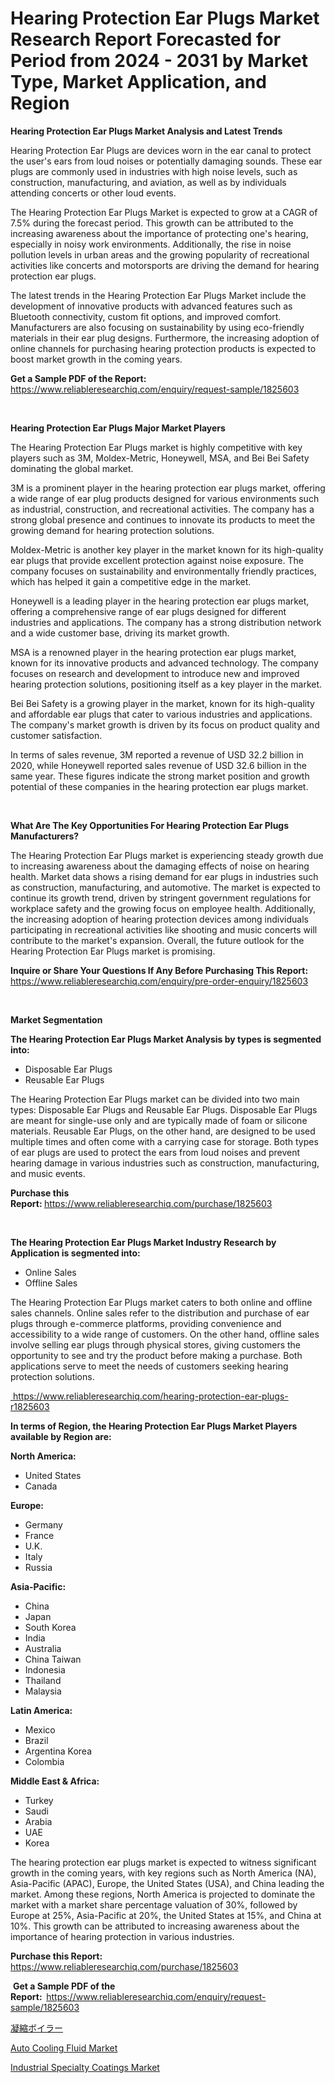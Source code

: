 <p><h1>Hearing Protection Ear Plugs Market Research Report Forecasted for Period from 2024 -  2031 by Market Type, Market Application, and Region</h1></p><p><strong>Hearing Protection Ear Plugs Market Analysis and Latest Trends</strong></p>
<p><p>Hearing Protection Ear Plugs are devices worn in the ear canal to protect the user's ears from loud noises or potentially damaging sounds. These ear plugs are commonly used in industries with high noise levels, such as construction, manufacturing, and aviation, as well as by individuals attending concerts or other loud events. </p><p>The Hearing Protection Ear Plugs Market is expected to grow at a CAGR of 7.5% during the forecast period. This growth can be attributed to the increasing awareness about the importance of protecting one's hearing, especially in noisy work environments. Additionally, the rise in noise pollution levels in urban areas and the growing popularity of recreational activities like concerts and motorsports are driving the demand for hearing protection ear plugs.</p><p>The latest trends in the Hearing Protection Ear Plugs Market include the development of innovative products with advanced features such as Bluetooth connectivity, custom fit options, and improved comfort. Manufacturers are also focusing on sustainability by using eco-friendly materials in their ear plug designs. Furthermore, the increasing adoption of online channels for purchasing hearing protection products is expected to boost market growth in the coming years.</p></p>
<p><strong>Get a Sample PDF of the Report:&nbsp;</strong> <a href="https://www.reliableresearchiq.com/enquiry/request-sample/1825603">https://www.reliableresearchiq.com/enquiry/request-sample/1825603</a></p>
<p>&nbsp;</p>
<p><strong>Hearing Protection Ear Plugs Major Market Players</strong></p>
<p><p>The Hearing Protection Ear Plugs market is highly competitive with key players such as 3M, Moldex-Metric, Honeywell, MSA, and Bei Bei Safety dominating the global market. </p><p>3M is a prominent player in the hearing protection ear plugs market, offering a wide range of ear plug products designed for various environments such as industrial, construction, and recreational activities. The company has a strong global presence and continues to innovate its products to meet the growing demand for hearing protection solutions. </p><p>Moldex-Metric is another key player in the market known for its high-quality ear plugs that provide excellent protection against noise exposure. The company focuses on sustainability and environmentally friendly practices, which has helped it gain a competitive edge in the market. </p><p>Honeywell is a leading player in the hearing protection ear plugs market, offering a comprehensive range of ear plugs designed for different industries and applications. The company has a strong distribution network and a wide customer base, driving its market growth.</p><p>MSA is a renowned player in the hearing protection ear plugs market, known for its innovative products and advanced technology. The company focuses on research and development to introduce new and improved hearing protection solutions, positioning itself as a key player in the market. </p><p>Bei Bei Safety is a growing player in the market, known for its high-quality and affordable ear plugs that cater to various industries and applications. The company's market growth is driven by its focus on product quality and customer satisfaction.</p><p>In terms of sales revenue, 3M reported a revenue of USD 32.2 billion in 2020, while Honeywell reported sales revenue of USD 32.6 billion in the same year. These figures indicate the strong market position and growth potential of these companies in the hearing protection ear plugs market.</p></p>
<p>&nbsp;</p>
<p><strong>What Are The Key Opportunities For Hearing Protection Ear Plugs Manufacturers?</strong></p>
<p><p>The Hearing Protection Ear Plugs market is experiencing steady growth due to increasing awareness about the damaging effects of noise on hearing health. Market data shows a rising demand for ear plugs in industries such as construction, manufacturing, and automotive. The market is expected to continue its growth trend, driven by stringent government regulations for workplace safety and the growing focus on employee health. Additionally, the increasing adoption of hearing protection devices among individuals participating in recreational activities like shooting and music concerts will contribute to the market's expansion. Overall, the future outlook for the Hearing Protection Ear Plugs market is promising.</p></p>
<p><strong>Inquire or Share Your Questions If Any Before Purchasing This Report:</strong> <a href="https://www.reliableresearchiq.com/enquiry/pre-order-enquiry/1825603">https://www.reliableresearchiq.com/enquiry/pre-order-enquiry/1825603</a></p>
<p>&nbsp;</p>
<p><strong>Market Segmentation</strong></p>
<p><strong>The Hearing Protection Ear Plugs Market Analysis by types is segmented into:</strong></p>
<p><ul><li>Disposable Ear Plugs</li><li>Reusable Ear Plugs</li></ul></p>
<p><p>The Hearing Protection Ear Plugs market can be divided into two main types: Disposable Ear Plugs and Reusable Ear Plugs. Disposable Ear Plugs are meant for single-use only and are typically made of foam or silicone materials. Reusable Ear Plugs, on the other hand, are designed to be used multiple times and often come with a carrying case for storage. Both types of ear plugs are used to protect the ears from loud noises and prevent hearing damage in various industries such as construction, manufacturing, and music events.</p></p>
<p><strong>Purchase this Report:&nbsp;</strong><a href="https://www.reliableresearchiq.com/purchase/1825603">https://www.reliableresearchiq.com/purchase/1825603</a></p>
<p>&nbsp;</p>
<p><strong>The Hearing Protection Ear Plugs Market Industry Research by Application is segmented into:</strong></p>
<p><ul><li>Online Sales</li><li>Offline Sales</li></ul></p>
<p><p>The Hearing Protection Ear Plugs market caters to both online and offline sales channels. Online sales refer to the distribution and purchase of ear plugs through e-commerce platforms, providing convenience and accessibility to a wide range of customers. On the other hand, offline sales involve selling ear plugs through physical stores, giving customers the opportunity to see and try the product before making a purchase. Both applications serve to meet the needs of customers seeking hearing protection solutions.</p></p>
<p><a href="https://www.reliableresearchiq.com/hearing-protection-ear-plugs-r1825603">&nbsp;https://www.reliableresearchiq.com/hearing-protection-ear-plugs-r1825603</a></p>
<p><strong>In terms of Region, the Hearing Protection Ear Plugs Market Players available by Region are:</strong></p>
<p>
    <p> <strong> North America: </strong>
        <ul>
            <li>United States</li>
            <li>Canada</li>
        </ul>
        </p> 
    <p> <strong> Europe: </strong>
        <ul>
            <li>Germany</li>
            <li>France</li>
            <li>U.K.</li>
            <li>Italy</li>
            <li>Russia</li>
        </ul>
        </p> 
    <p> <strong> Asia-Pacific: </strong>
        <ul>
            <li>China</li>
            <li>Japan</li>
            <li>South Korea</li>
            <li>India</li>
            <li>Australia</li>
            <li>China Taiwan</li>
            <li>Indonesia</li>
            <li>Thailand</li>
            <li>Malaysia</li>
        </ul>
        </p> 
    <p> <strong> Latin America: </strong>
        <ul>
            <li>Mexico</li>
            <li>Brazil</li>
            <li>Argentina Korea</li>
            <li>Colombia</li>
        </ul>
        </p> 
    <p> <strong> Middle East & Africa: </strong>
        <ul>
            <li>Turkey</li>
            <li>Saudi</li>
            <li>Arabia</li>
            <li>UAE</li>
            <li>Korea</li>
        </ul>
    </p>
    </p>
<p><p>The hearing protection ear plugs market is expected to witness significant growth in the coming years, with key regions such as North America (NA), Asia-Pacific (APAC), Europe, the United States (USA), and China leading the market. Among these regions, North America is projected to dominate the market with a market share percentage valuation of 30%, followed by Europe at 25%, Asia-Pacific at 20%, the United States at 15%, and China at 10%. This growth can be attributed to increasing awareness about the importance of hearing protection in various industries.</p></p>
<p><strong>Purchase this Report: </strong><a href="https://www.reliableresearchiq.com/purchase/1825603">https://www.reliableresearchiq.com/purchase/1825603</a></p>
<p>&nbsp;<strong>Get a Sample PDF of the Report:&nbsp;&nbsp;</strong><a href="https://www.reliableresearchiq.com/enquiry/request-sample/1825603">https://www.reliableresearchiq.com/enquiry/request-sample/1825603</a></p>
<p><strong></strong></p>
<p><p><a href="https://github.com/lababdou/Market-Research-Report-List-5/blob/main/93122086469.md">凝縮ボイラー</a></p><p><a href="https://github.com/janetchuadff364/Market-Research-Report-List-1/blob/main/auto-cooling-fluid-market.md">Auto Cooling Fluid Market</a></p><p><a href="https://github.com/btwcqfvq34/Market-Research-Report-List-1/blob/main/industrial-specialty-coatings-market.md">Industrial Specialty Coatings Market</a></p></p>